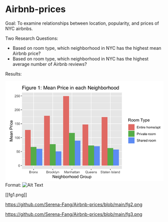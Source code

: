 # Airbnb-prices
Goal: To examine relationships between location, popularity, and prices of NYC airbnbs. 

Two Research Questions:
* Based on room type, which neighborhood in NYC has the highest mean Airbnb price?
* Based on room type, which neighborhood in NYC has the highest average number of Airbnb reviews?

Results: 

![GitHub Logo](/fg1.png)
Format: ![Alt Text](url)

[[fg1.png]]

https://github.com/Serena-Fang/Airbnb-prices/blob/main/fg2.png

https://github.com/Serena-Fang/Airbnb-prices/blob/main/fg3.png
